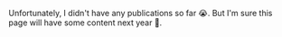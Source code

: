 Unfortunately, I didn't have any publications so far 😭.
But I'm sure this page will have some content next year 🙂.
